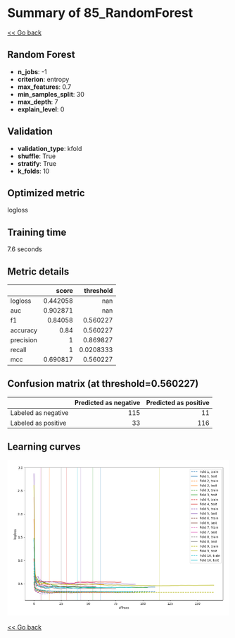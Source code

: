# Summary of 85_RandomForest

[<< Go back](../README.md)


## Random Forest
- **n_jobs**: -1
- **criterion**: entropy
- **max_features**: 0.7
- **min_samples_split**: 30
- **max_depth**: 7
- **explain_level**: 0

## Validation
 - **validation_type**: kfold
 - **shuffle**: True
 - **stratify**: True
 - **k_folds**: 10

## Optimized metric
logloss

## Training time

7.6 seconds

## Metric details
|           |    score |   threshold |
|:----------|---------:|------------:|
| logloss   | 0.442058 | nan         |
| auc       | 0.902871 | nan         |
| f1        | 0.84058  |   0.560227  |
| accuracy  | 0.84     |   0.560227  |
| precision | 1        |   0.869827  |
| recall    | 1        |   0.0208333 |
| mcc       | 0.690817 |   0.560227  |


## Confusion matrix (at threshold=0.560227)
|                     |   Predicted as negative |   Predicted as positive |
|:--------------------|------------------------:|------------------------:|
| Labeled as negative |                     115 |                      11 |
| Labeled as positive |                      33 |                     116 |

## Learning curves
![Learning curves](learning_curves.png)

[<< Go back](../README.md)
